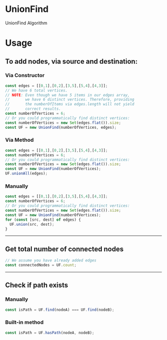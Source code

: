# UnionFind
UnionFind Algorithm

# Usage

## To add nodes, via source and destination:

### Via Constructor

```js
const edges = [[0,1],[0,2],[3,5],[5,4],[4,3]];
// We have 6 total vertices.
// NOTE: Even though we have 5 items in our edges array,
//       we have 6 distinct vertices. Therefore, providing
//       the numberOfItems via edges.length will not yield
//       correct results.
const numberOfVertices = 6;
// Or you could programmatically find distinct vertices:
const numberOfVertices = new Set(edges.flat()).size;
const UF = new UnionFind(numberOfVertices, edges);
```

### Via Method

```js
const edges = [[0,1],[0,2],[3,5],[5,4],[4,3]];
const numberOfVertices = 6;
// Or you could programmatically find distinct vertices:
const numberOfVertices = new Set(edges.flat()).size;
const UF = new UnionFind(numberOfVertices);
UF.unionAll(edges);
```

### Manually

```js
const edges = [[0,1],[0,2],[3,5],[5,4],[4,3]];
const numberOfVertices = 6;
// Or you could programmatically find distinct vertices:
const numberOfVertices = new Set(edges.flat()).size;
const UF = new UnionFind(numberOfVertices);
for (const [src, dest] of edges) {
  UF.union(src, dest);
}
```
---

## Get total number of connected nodes

```js
// We assume you have already added edges
const connectedNodes = UF.count;
```
---

## Check if path exists

### Manually

```js
const isPath = UF.find(nodeA) === UF.find(nodeB);
```

### Built-in method

```js
const isPath = UF.hasPath(nodeA, nodeB);
```

